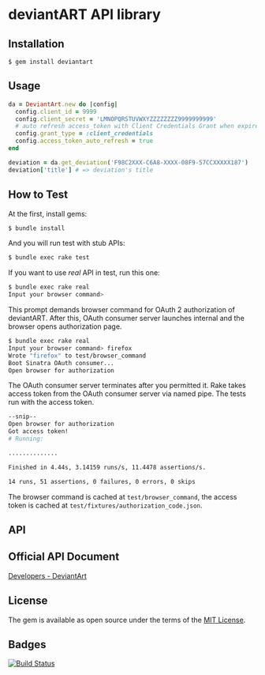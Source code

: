 # deviantART API library

## Installation

    $ gem install deviantart

## Usage

```ruby
da = DeviantArt.new do |config|
  config.client_id = 9999
  config.client_secret = 'LMNOPQRSTUVWXYZZZZZZZZ9999999999'
  # auto refresh access_token with Client Credentials Grant when expired
  config.grant_type = :client_credentials
  config.access_token_auto_refresh = true
end

deviation = da.get_deviation('F98C2XXX-C6A8-XXXX-08F9-57CCXXXXX187')
deviation['title'] # => deviation's title
```

## How to Test

At the first, install gems:

```bash
$ bundle install
```

And you will run test with stub APIs:

```bash
$ bundle exec rake test
```

If you want to use *real* API in test, run this one:

```bash
$ bundle exec rake real
Input your browser command>
```

This prompt demands browser command for OAuth 2 authorization of deviantART.
After this, OAuth consumer server launches internal and the browser opens authorization page.

```bash
$ bundle exec rake real
Input your browser command> firefox
Wrote "firefox" to test/browser_command
Boot Sinatra OAuth consumer...
Open browser for authorization
```

The OAuth consumer server terminates after you permitted it.
Rake takes access token from the OAuth consumer server via named pipe.
The tests run with the access token.

```bash
--snip--
Open browser for authorization
Got access token!
# Running:

..............

Finished in 4.44s, 3.14159 runs/s, 11.4478 assertions/s.

14 runs, 51 assertions, 0 failures, 0 errors, 0 skips
```

The browser command is cached at `test/browser_command`, the access token is cached at `test/fixtures/authorization_code.json`.

## API

## Official API Document

[Developers - DeviantArt](https://www.deviantart.com/developers/)

## License

The gem is available as open source under the terms of the [MIT License](http://opensource.org/licenses/MIT).

## Badges

[![Build Status](https://travis-ci.org/aycabta/deviantart.svg)](https://travis-ci.org/aycabta/deviantart)


